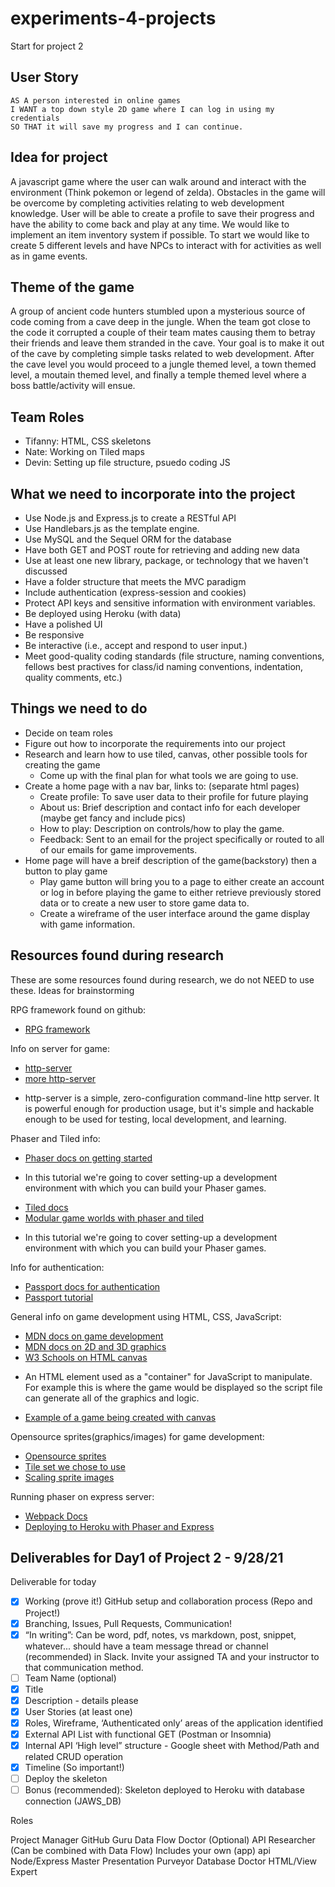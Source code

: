 # experiments-4-projects
Start for project 2 


## User Story
```
AS A person interested in online games
I WANT a top down style 2D game where I can log in using my credentials
SO THAT it will save my progress and I can continue. 
```

## Idea for project

A javascript game where the user can walk around and interact with the environment (Think pokemon or legend of zelda). Obstacles in the game will be overcome by completing activities relating to web development knowledge. User will be able to create a profile to save their progress and have the ability to come back and play at any time. We would like to implement an item inventory system if possible. To start we would like to create 5 different levels and have NPCs to interact with for activities as well as in game events.

## Theme of the game

A group of ancient code hunters stumbled upon a mysterious source of code coming from a cave deep in the jungle. When the team got close to the code it corrupted a couple of their team mates causing them to betray their friends and leave them stranded in the cave. Your goal is to make it out of the cave by completing simple tasks related to web development. After the cave level you would proceed to a jungle themed level, a town themed level, a moutain themed level, and finally a temple themed level where a boss battle/activity will ensue. 

## Team Roles

* Tifanny: HTML, CSS skeletons
* Nate: Working on Tiled maps
* Devin: Setting up file structure, psuedo coding JS

## What we need to incorporate into the project 

- Use Node.js and Express.js to create a RESTful API
- Use Handlebars.js as the template engine.
- Use MySQL and the Sequel ORM for the database
- Have both GET and POST route for retrieving and adding new data
- Use at least one new library, package, or technology that we haven't discussed
- Have a folder structure that meets the MVC paradigm
- Include authentication (express-session and cookies)
- Protect API keys and sensitive information with environment variables. 
- Be deployed using Heroku (with data)
- Have a polished UI
- Be responsive
- Be interactive (i.e., accept and respond to user input.)
- Meet good-quality coding standards (file structure, naming conventions, fellows best practives for class/id naming conventions, indentation, quality comments, etc.)

## Things we need to do

- Decide on team roles
- Figure out how to incorporate the requirements into our project
- Research and learn how to use tiled, canvas, other possible tools for creating the game
    - Come up with the final plan for what tools we are going to use.
- Create a home page with a nav bar, links to: (separate html pages)
    - Create profile: To save user data to their profile for future playing
    - About us: Brief description and contact info for each developer (maybe get fancy and include pics)
    - How to play: Description on controls/how to play the game.
    - Feedback: Sent to an email for the project specifically or routed to all of our emails for game improvements.
- Home page will have a breif description of the game(backstory) then a button to play game
    - Play game button will bring you to a page to either create an account or log in before playing the game to either retrieve previously stored data or to create a new user to store game data to. 
    - Create a wireframe of the user interface around the game display with game information.

## Resources found during research

These are some resources found during research, we do not NEED to use these. Ideas for brainstorming

RPG framework found on github:

- [RPG framework](https://github.com/RSamaium/RPG-JS)

Info on server for game:

- [http-server](https://github.com/http-party/http-server)
- [more http-server](https://www.npmjs.com/package/http-server)
* http-server is a simple, zero-configuration command-line http server. It is powerful enough for production usage, but it's simple and hackable enough to be used for testing, local development, and learning.

Phaser and Tiled info:

- [Phaser docs on getting started](http://phaser.io/tutorials/getting-started-phaser3)
* In this tutorial we're going to cover setting-up a development environment with which you can build your Phaser games.
- [Tiled docs](https://doc.mapeditor.org/en/stable/manual/introduction/#about-tiled)
- [Modular game worlds with phaser and tiled](https://medium.com/@michaelwesthadley/modular-game-worlds-in-phaser-3-tilemaps-1-958fc7e6bbd6)
* In this tutorial we're going to cover setting-up a development environment with which you can build your Phaser games.

Info for authentication:

- [Passport docs for authentication](http://www.passportjs.org/)
- [Passport tutorial](https://www.youtube.com/watch?v=F-sFp_AvHc8)

General info on game development using HTML, CSS, JavaScript:

- [MDN docs on game development](https://developer.mozilla.org/en-US/docs/Games)
- [MDN docs on 2D and 3D graphics](https://developer.mozilla.org/en-US/docs/Web/API/WebGL_API)
- [W3 Schools on HTML canvas](https://www.w3schools.com/html/html5_canvas.asp)
* An HTML element used as a "container" for JavaScript to manipulate. For example this is where the game would be displayed so the script file can generate all of the graphics and logic.
- [Example of a game being created with canvas](https://www.youtube.com/watch?v=vcW6wg15GMY)

Opensource sprites(graphics/images) for game development:

- [Opensource sprites](https://opengameart.org/)
- [Tile set we chose to use](https://pipoya.itch.io/pipoya-rpg-tileset-32x32)
- [Scaling sprite images](https://phasergames.com/scaling-in-phaser-3/)

Running phaser on express server:

- [Webpack Docs](https://webpack.js.org/concepts/)
- [Deploying to Heroku with Phaser and Express](https://medium.com/@diegoreyes1212/how-to-deploy-phaser-3-node-js-express-webpack-game-to-heroku-tutorial-8a813f31502c)

## Deliverables for Day1 of Project 2 - 9/28/21

Deliverable for today

- [x] Working (prove it!) GitHub setup and collaboration process (Repo and Project!)
- [x] Branching, Issues, Pull Requests, Communication!
- [x] “In writing”: Can be word, pdf, notes, vs markdown, post, snippet, whatever... should have a team message thread or channel (recommended) in Slack. Invite your assigned TA and your instructor to that communication method.
- [ ] Team Name (optional)
- [x] Title
- [x] Description - details please
- [x] User Stories (at least one)
- [x] Roles, Wireframe, ‘Authenticated only’ areas of the application identified
- [x] External API List with functional GET (Postman or Insomnia)
- [x] Internal API ‘High level” structure - Google sheet with Method/Path and related CRUD operation
- [x] Timeline (So important!)
- [ ] Deploy the skeleton
- [ ] Bonus (recommended): Skeleton deployed to Heroku with database connection (JAWS_DB)

Roles

Project Manager
GitHub Guru
Data Flow Doctor (Optional)
API Researcher (Can be combined with Data Flow)
Includes your own (app) api
Node/Express Master
Presentation Purveyor
Database Doctor
HTML/View Expert